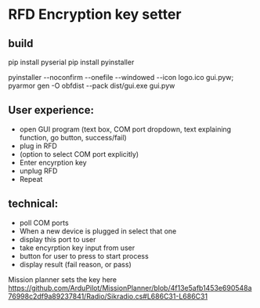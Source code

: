 # RFD Encryption key setter

## build
pip install pyserial
pip install pyinstaller

pyinstaller --noconfirm --onefile --windowed --icon logo.ico gui.pyw; pyarmor gen -O obfdist --pack dist/gui.exe gui.pyw

## User experience:
- open GUI program (text box, COM port dropdown, text explaining function, go button, success/fail)
- plug in RFD
- (option to select COM port explicitly)
- Enter encyrption key
- unplug RFD
- Repeat


## technical:
- poll COM ports
- When a new device is plugged in select that one
- display this port to user
- take encyrption key input from user
- button for user to press to start process
- display result (fail reason, or pass)



Mission planner sets the key here https://github.com/ArduPilot/MissionPlanner/blob/4f13e5afb1453e690548a76998c2df9a89237841/Radio/Sikradio.cs#L686C31-L686C31
